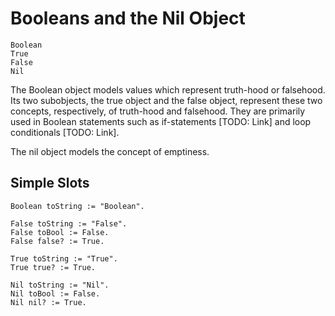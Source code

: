 
# Booleans and the Nil Object

    Boolean
    True
    False
    Nil

The Boolean object models values which represent truth-hood or
falsehood. Its two subobjects, the true object and the false object,
represent these two concepts, respectively, of truth-hood and
falsehood. They are primarily used in Boolean statements such as
if-statements [TODO: Link] and loop conditionals [TODO: Link].

The nil object models the concept of emptiness.

## Simple Slots

    Boolean toString := "Boolean".

    False toString := "False".
    False toBool := False.
    False false? := True.

    True toString := "True".
    True true? := True.

    Nil toString := "Nil".
    Nil toBool := False.
    Nil nil? := True.
